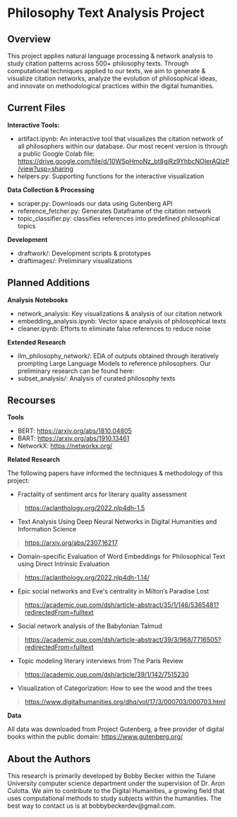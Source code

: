 <h1>Philosophy Text Analysis Project</h1>

<h2>Overview</h2>
This project applies natural language processing & network analysis to study citation patterns across 500+ philosophy texts. Through computational techniques applied to our texts, we aim to generate & visualize citation networks, analyze the evolution of philosophical ideas, and innovate on methodological practices within the digital humanities. 

<h2>Current Files</h2>

**Interactive Tools:**
* artifact.ipynb: An interactive tool that visualizes the citation network of all philosophers within our database. Our most recent version is through a public Google Colab file: https://drive.google.com/file/d/10WSpHmoNz_bt8gjRz9YhbcNOIerAQlzP/view?usp=sharing
* helpers.py: Supporting functions for the interactive visualization

**Data Collection & Processing**

* scraper.py: Downloads our data using Gutenberg API
* reference_fetcher.py: Generates Dataframe of the citation network
* topic_classifier.py: classifies references into predefined philosophical topics

**Development**
* draftwork/: Development scripts & prototypes
* draftimages/: Preliminary visualizations

<h2>Planned Additions</h2>

**Analysis Notebooks**
* network_analysis: Key visualizations & analysis of our citation network
* embedding_analysis.ipynb: Vector space analysis of philosophical texts
* cleaner.ipynb: Efforts to eliminate false references to reduce noise

**Extended Research**
* llm_philosophy_network/: EDA of outputs obtained through iteratively prompting Large Language Models to reference philosophers. Our preliminary research can be found here:
* subset_analysis/: Analysis of curated philosophy texts

<h2>Recourses</h2>

**Tools**
* BERT: https://arxiv.org/abs/1810.04805
* BART: https://arxiv.org/abs/1910.13461
* NetworkX: https://networkx.org/

**Related Research**

The following papers have informed the techniques & methodology of this project:

* Fractality of sentiment arcs for literary quality assessment
> https://aclanthology.org/2022.nlp4dh-1.5

* Text Analysis Using Deep Neural Networks in Digital Humanities and Information Science
> https://arxiv.org/abs/2307.16217

* Domain-specific Evaluation of Word Embeddings for Philosophical Text using Direct Intrinsic Evaluation
> https://aclanthology.org/2022.nlp4dh-1.14/

* Epic social networks and Eve's centrality in Milton’s Paradise Lost
> https://academic.oup.com/dsh/article-abstract/35/1/146/5365481?redirectedFrom=fulltext

* Social network analysis of the Babylonian Talmud
> https://academic.oup.com/dsh/article-abstract/39/3/968/7716505?redirectedFrom=fulltext

* Topic modeling literary interviews from The Paris Review
> https://academic.oup.com/dsh/article/39/1/142/7515230

* Visualization of Categorization: How to see the wood and the trees
> https://www.digitalhumanities.org/dhq/vol/17/3/000703/000703.html

**Data**

All data was downloaded from Project Gutenberg, a free provider of digital books within the public domain: https://www.gutenberg.org/

<h2>About the Authors</h2>
This research is primarily developed by Bobby Becker within the Tulane University computer science department under the supervision of Dr. Aron Culotta. We aim to contribute to the Digital Humanities, a growing field that uses computational methods to study subjects within the humanities. The best way to contact us is at bobbybeckerdev@gmail.com.
